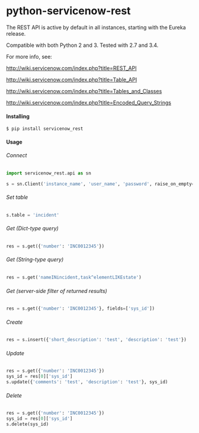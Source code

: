 # python-servicenow-rest

The REST API is active by default in all instances, starting with the Eureka release.

Compatible with both Python 2 and 3. Tested with 2.7 and 3.4.

For more info, see:

http://wiki.servicenow.com/index.php?title=REST_API

http://wiki.servicenow.com/index.php?title=Table_API

http://wiki.servicenow.com/index.php?title=Tables_and_Classes

http://wiki.servicenow.com/index.php?title=Encoded_Query_Strings

#### Installing
```
$ pip install servicenow_rest
```


#### Usage

###### Connect

```python
import servicenow_rest.api as sn

s = sn.Client('instance_name', 'user_name', 'password', raise_on_empty=True)
```

###### Set table
```python
s.table = 'incident'
```

###### Get (Dict-type query)
```python
res = s.get({'number': 'INC0012345'})
```

###### Get (String-type query)
```python
res = s.get('nameINincident,task^elementLIKEstate')
```

###### Get (server-side filter of returned results)
```python
res = s.get({'number': 'INC0012345'}, fields=['sys_id'])

```
###### Create

```python
res = s.insert({'short_description': 'test', 'description': 'test'})
```

###### Update

```python
res = s.get({'number': 'INC0012345'})
sys_id = res[0]['sys_id']
s.update({'comments': 'test', 'description': 'test'}, sys_id)
```

###### Delete

```python
res = s.get({'number': 'INC0012345'})
sys_id = res[0]['sys_id']
s.delete(sys_id)
```




